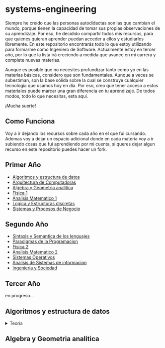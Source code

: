 

# systems-engineering
Siempre he creído que las personas autodidactas son las que cambian el mundo, porque tienen la capacidad de tomar sus propias observaciones de su aprendizaje. Por eso, he decidido compartir todos mis recursos, para que quienes quieran aprender puedan acceder a ellos y estudiarlos libremente. En este repositorio encontrarás todo lo que estoy utilizando para formarme como Ingeniero de Software. Actualmente estoy en tercer año, por lo que la lista irá creciendo a medida que avance en mi carrera y complete nuevas materias.

Aunque es posible que no necesites profundizar tanto como yo en las materias básicas, considero que son fundamentales. Aunque a veces se subestiman, son la base sólida sobre la cual se construye cualquier tecnología que usamos hoy en día. Por eso, creo que tener acceso a estos materiales puede marcar una gran diferencia en tu aprendizaje. De todos modos, todo lo que necesitas, esta aquí.

¡Mucha suerte!

<h2>Como Funciona</h2>
Voy a ir dejando los recursos sobre cada año en el que fui cursando. Ademas voy a dejar un espacio adicional donde en cada materia voy a ir subiendo cosas que fui aprendiendo por mi cuenta, si queres dejar algun recurso en este repositorio puedes hacer un fork.

<h2>Primer Año</h2>

 - [Algoritmos y estructura de datos](#algoritmos-y-estructura-de-datos)
 - [Arquitectura de Computadoras](#arquitectura-de-computadoras)
 - [Algebra y Geometria analitica](#algebra-y-geometria-analitica)
 - [Fisica 1](#fisica-1)
 - [Analisis Matematico 1](#analisis-matematico-1)
 - [Logica y Estructuras discretas](#logica-y-estructuras-discretas)
 - [Sistemas y Procesos de Negocio](#sistemas-y-procesos-de-negocio)

<h2>Segundo Año</h2>

- [Sintaxis y Semantica de los lenguajes](#Sintaxis-y-Semantica)
 - [Paradigmas de la Programacion](#)
 - [Fisica 2](#)
 - [Analisis Matematico 2](#)
 - [Sistemas Operativos](#)
 - [Analisis de Sistemas de informacion](#)
 - [Ingenieria y Sociedad](#)
   
<h2>Tercer Año</h2>
en progreso...
<a name="algoritmos-y-estructura-de-datos"></a> <h2>Algoritmos y estructura de datos</h2>
<details>
<summary>Teoria</summary>
Material Teorico: https://modsfire.com/c18PhtG354235T8
<details>
<summary>1. Uso de Variables y Operaciones</summary>
  Objetivo:
 Que los estudiantes construyan sus primeros pseudocódigos a partir de las nociones de
 secuencia y de variable, prestando especial atención al concepto de tipo de datos como
 determinante de los valores y las operaciones que se pueden utilizar en el pseudocódigo
 para el manejo de las variables.
 Para llegar a tener un programa, primero debe analizarse el problema (de modo similar a lo
 realizado en el práctico anterior). Especialmente en programas grandes, se continúa con un
 diseño descendente mediante refinamientos sucesivos, culminando con el desarrollo del
 algoritmo en Pseudocódigo. Una vez verificado si dicho algoritmo es efectivamente una
 solución al problema planteado, se lo codifica en un lenguaje de programación específico,
 como por ejemplo Pascal. A lo largo del curso, obviamos la codificación en un lenguaje
 específico, ya que la materia no apunta a enseñar un lenguaje en particular, sino a la
 descripción de soluciones que puedan ser codificadas en algún lenguaje sin importar cuál.
 ```
 Primer intento: a grandes rasgos
 Inicio
 Obtener un número entero
 Obtener otro número entero
 Calcular la suma de los números obtenidos
 Imprimir dicha suma
 Fin
 Segundo intento: buscando los detalles
 Inicio
 Leer A // obtener el primer número
 Leer B // obtener el otro
 Calcular la suma de A y B y guardarla en C
 Imprimir C
 Fin
 ```
 </details>
</details>
<a name="algebra-y-geometria-analitica"></a> <h2>Algebra y Geometria analitica</h2>
